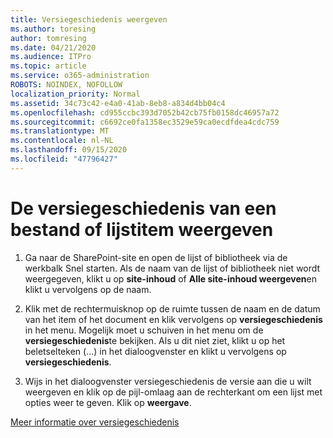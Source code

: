 ```yaml
---
title: Versiegeschiedenis weergeven
ms.author: toresing
author: tomresing
ms.date: 04/21/2020
ms.audience: ITPro
ms.topic: article
ms.service: o365-administration
ROBOTS: NOINDEX, NOFOLLOW
localization_priority: Normal
ms.assetid: 34c73c42-e4a0-41ab-8eb8-a834d4bb04c4
ms.openlocfilehash: cd955ccbc393d7052b42cb75fb0158dc46957a72
ms.sourcegitcommit: c6692ce0fa1358ec3529e59ca0ecdfdea4cdc759
ms.translationtype: MT
ms.contentlocale: nl-NL
ms.lasthandoff: 09/15/2020
ms.locfileid: "47796427"
---
```

# <a name="view-version-history-of-a-file-or-list-item"></a>De versiegeschiedenis van een bestand of lijstitem weergeven

1. Ga naar de SharePoint-site en open de lijst of bibliotheek via de werkbalk Snel starten. Als de naam van de lijst of bibliotheek niet wordt weergegeven, klikt u op **site-inhoud** of **Alle site-inhoud weergeven**en klikt u vervolgens op de naam.
    
2. Klik met de rechtermuisknop op de ruimte tussen de naam en de datum van het item of het document en klik vervolgens op **versiegeschiedenis** in het menu. Mogelijk moet u schuiven in het menu om de **versiegeschiedenis**te bekijken. Als u dit niet ziet, klikt u op het beletselteken (...) in het dialoogvenster en klikt u vervolgens op **versiegeschiedenis**.
    
3. Wijs in het dialoogvenster versiegeschiedenis de versie aan die u wilt weergeven en klik op de pijl-omlaag aan de rechterkant om een lijst met opties weer te geven. Klik op **weergave**.
    
[Meer informatie over versiegeschiedenis](https://go.microsoft.com/fwlink/?linkid=875709)
  

